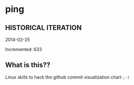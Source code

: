 # ping

## HISTORICAL ITERATION
2014-02-25

Incremented: 633

## What is this?? 
Linux skills to hack the github commit visualization chart `;-)`

